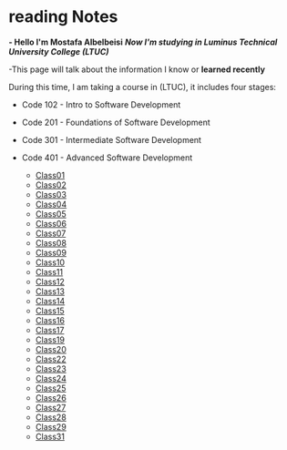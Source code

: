 # reading Notes
**- Hello I'm Mostafa Albelbeisi**
***Now I'm studying in  Luminus Technical University College (LTUC)***

-This page will talk about the information I know or **learned recently**

During this time, I am taking a course in (LTUC), it includes four stages:
- Code 102 - Intro to Software Development
- Code 201 - Foundations of Software Development
- Code 301 - Intermediate Software Development
- Code 401 - Advanced Software Development

  - [Class01](code-401-python/Class01.md)
  - [Class02](code-401-python/Class02.md)
  - [Class03](code-401-python/Class03.md)
  - [Class04](code-401-python/Class04.md)
  - [Class05](code-401-python/Class05.md)
  - [Class06](code-401-python/Class06.md)
  - [Class07](code-401-python/Class07.md)
  - [Class08](code-401-python/Class08.md)
  - [Class09](code-401-python/Class09.md)
  - [Class10](code-401-python/Class10.md)
  - [Class11](code-401-python/Class11.md)
  - [Class12](code-401-python/Class12.md)
  - [Class13](code-401-python/Class13.md)
  - [Class14](code-401-python/Class14.md)
  - [Class15](code-401-python/Class15.md)
  - [Class16](code-401-python/Class16.md)
  - [Class17](code-401-python/Class17.md)
  - [Class19](code-401-python/Class19.md)
  - [Class20](code-401-python/Class20.md)
  - [Class22](code-401-python/Class22.md)
  - [Class23](code-401-python/Class23.md)
  - [Class24](code-401-python/Class24.md)
  - [Class25](code-401-python/Class25.md)
  - [Class26](code-401-python/Class26.md)
  - [Class27](code-401-python/Class27.md)
  - [Class28](code-401-python/Class28.md)
  - [Class29](code-401-python/Class29.md)
  - [Class31](code-401-python/Class31.md)









